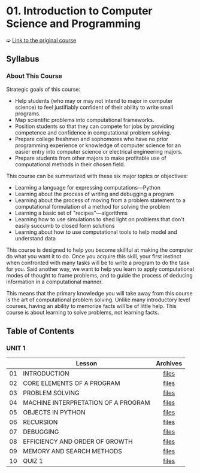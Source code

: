 # 01. Introduction to Computer Science and Programming

➫ [Link to the original course](http://ocw.mit.edu/courses/electrical-engineering-and-computer-science/6-00sc-introduction-to-computer-science-and-programming-spring-2011/index.htm)

## Syllabus

### About This Course

Strategic goals of this course:

* Help students (who may or may not intend to major in computer science) to feel justifiably confident of their ability to write small programs.
* Map scientific problems into computational frameworks.
* Position students so that they can compete for jobs by providing competence and confidence in computational problem solving.
* Prepare college freshmen and sophomores who have no prior programming experience or knowledge of computer science for an easier entry into computer science or electrical engineering majors.
* Prepare students from other majors to make profitable use of computational methods in their chosen field.

This course can be summarized with these six major topics or objectives:

* Learning a language for expressing computations—Python
* Learning about the process of writing and debugging a program
* Learning about the process of moving from a problem statement to a computational formulation of a method for solving the problem
* Learning a basic set of "recipes"—algorithms
* Learning how to use simulations to shed light on problems that don't easily succumb to closed form solutions
* Learning about how to use computational tools to help model and understand data

This course is designed to help you become skillful at making the computer do what you want it to do. Once you acquire this skill, your first instinct when confronted with many tasks will be to write a program to do the task for you. Said another way, we want to help you learn to apply computational modes of thought to frame problems, and to guide the process of deducing information in a computational manner.

This means that the primary knowledge you will take away from this course is the art of computational problem solving. Unlike many introductory level courses, having an ability to memorize facts will be of little help. This course is about learning to solve problems, not learning facts.

## Table of Contents

### UNIT 1

||Lesson|Archives|
|---|---|:---:|
|01|INTRODUCTION|[files](https://github.com/ericdouglas/MIT-computer-science/tree/master/archives/01-introduction-to-computer-science-and-programming/archives/UNIT-01/01-introduction)|
|02|CORE ELEMENTS OF A PROGRAM|[files](https://github.com/ericdouglas/MIT-computer-science-and-engineering/tree/master/archives/01-introduction-to-computer-science-and-programming/archives/UNIT-01/02-core-elements-of-a-program)|
|03|PROBLEM SOLVING|[files](https://github.com/ericdouglas/MIT-computer-science-and-engineering/tree/master/archives/01-introduction-to-computer-science-and-programming/archives/UNIT-01/03-problem-solving)|
|04|MACHINE INTERPRETATION OF A PROGRAM|[files](https://github.com/ericdouglas/MIT-computer-science-and-engineering/tree/master/archives/01-introduction-to-computer-science-and-programming/archives/UNIT-01/04-machine-interpretation-of-program)|
|05|OBJECTS IN PYTHON|[files]()|
|06|RECURSION|[files]()|
|07|DEBUGGING|[files]()|
|08|EFFICIENCY AND ORDER OF GROWTH|[files]()|
|09|MEMORY AND SEARCH METHODS|[files]()|
|10|QUIZ 1|[files]()|
